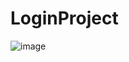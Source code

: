 # LoginProject

![image](https://github.com/Isthifa/LoginProject/assets/87200953/72081e8c-29a9-4742-97ff-a9f3a9e34c77)
